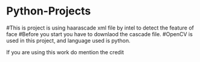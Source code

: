 # Python-Projects
#This is project is using haarascade xml file by intel to detect the feature of face
#Before you start you have to downlaod the cascade file.
#OpenCV is used in this project, and language used is python.

If you are using this work do mention the credit
